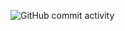 ![GitHub commit activity](https://img.shields.io/github/commit-activity/m/heartshapedbox/html-css-js?color=8338ec&label=commits&logo=javascript&logoColor=y)
